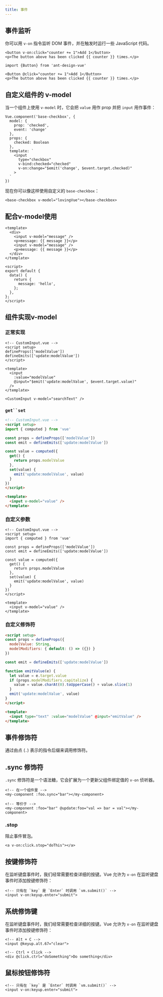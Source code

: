 ```yaml
---
title: 事件
---
```


## 事件监听

你可以用 `v-on` 指令监听 DOM 事件，并在触发时运行一些 JavaScript 代码。

```tsx
<button v-on:click="counter += 1">Add 1</button>
<p>The button above has been clicked {{ counter }} times.</p>
```

```tsx
import {Button} from 'ant-design-vue'

<Button @click="counter += 1">Add 1</Button>
<p>The button above has been clicked {{ counter }} times.</p>
```

## 自定义组件的 v-model

当一个组件上使用 `v-model` 时，它会把 `value` 用作 prop 并把 `input` 用作事件：

```tsx
Vue.component('base-checkbox', {
  model: {
    prop: 'checked',
    event: 'change'
  },
  props: {
    checked: Boolean
  },
  template: `
    <input
      type="checkbox"
      v-bind:checked="checked"
      v-on:change="$emit('change', $event.target.checked)"
    >
  `
})
```

现在你可以像这样使用自定义的 `base-checkbox`：

```tsx
<base-checkbox v-model="lovingVue"></base-checkbox>
```

## 配合v-model使用

```tsx
<template>
  <div>
    <input v-model="message" />
    <p>message: {{ message }}</p>
    <input v-model="message" />
    <p>message: {{ message }}</p>
  </div>
</template>

<script>
export default {
  data() {
    return {
      message: 'hello',
    };
  },
};
</script>
```

## 组件实现v-model

### 正常实现

```tsx
<!-- CustomInput.vue -->
<script setup>
defineProps(['modelValue'])
defineEmits(['update:modelValue'])
</script>

<template>
  <input
    :value="modelValue"
    @input="$emit('update:modelValue', $event.target.value)"
  />
</template>

<CustomInput v-model="searchText" />
```

### `get``set`

```html
<!-- CustomInput.vue -->
<script setup>
import { computed } from 'vue'

const props = defineProps(['modelValue'])
const emit = defineEmits(['update:modelValue'])

const value = computed({
  get() {
    return props.modelValue
  },
  set(value) {
    emit('update:modelValue', value)
  }
})
</script>

<template>
  <input v-model="value" />
</template>
```

### 自定义参数

```tsx
<!-- CustomInput.vue -->
<script setup>
import { computed } from 'vue'

const props = defineProps(['modelValue'])
const emit = defineEmits(['update:modelValue'])

const value = computed({
  get() {
    return props.modelValue
  },
  set(value) {
    emit('update:modelValue', value)
  }
})
</script>

<template>
  <input v-model="value" />
</template>
```

### 自定义修饰符

```html
<script setup>
const props = defineProps({
  modelValue: String,
  modelModifiers: { default: () => ({}) }
})

const emit = defineEmits(['update:modelValue'])

function emitValue(e) {
  let value = e.target.value
  if (props.modelModifiers.capitalize) {
    value = value.charAt(0).toUpperCase() + value.slice(1)
  }
  emit('update:modelValue', value)
}
</script>

<template>
  <input type="text" :value="modelValue" @input="emitValue" />
</template>
```

## 事件修饰符

通过由点 (`.`) 表示的指令后缀来调用修饰符。

## .sync 修饰符

`.sync` 修饰符是一个语法糖，它会扩展为一个更新父组件绑定值的 `v-on` 侦听器。

```tsx
<!-- 在一个组件里 -->
<my-component :foo.sync="bar"></my-component>

<!-- 等价于 -->
<my-component :foo="bar" @update:foo="val => bar = val"></my-component>
```

### .stop

阻止事件冒泡。

```tsx
<a v-on:click.stop="doThis"></a>
```

## 按键修饰符

在监听键盘事件时，我们经常需要检查详细的按键。Vue 允许为 `v-on` 在监听键盘事件时添加按键修饰符：

```tsx
<!-- 只有在 `key` 是 `Enter` 时调用 `vm.submit()` -->
<input v-on:keyup.enter="submit">
```

## 系统修饰键

在监听键盘事件时，我们经常需要检查详细的按键。Vue 允许为 `v-on` 在监听键盘事件时添加按键修饰符：

```tsx
<!-- Alt + C -->
<input @keyup.alt.67="clear">

<!-- Ctrl + Click -->
<div @click.ctrl="doSomething">Do something</div>
```

## 鼠标按钮修饰符

```tsx
<!-- 只有在 `key` 是 `Enter` 时调用 `vm.submit()` -->
<input v-on:keyup.enter="submit">
```
